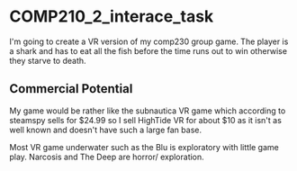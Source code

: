 # COMP210_2_interace_task

I'm going to create a VR version of my comp230 group game. The player is a shark and has to eat all the fish before the time runs out to win otherwise they starve to death.

## Commercial Potential

My game would be rather like the subnautica VR game which according to steamspy sells for $24.99 so I sell HighTide VR for about $10 as it isn't as well known and doesn't have such a large fan base.

Most VR game underwater such as the Blu is exploratory with little game play. Narcosis and The Deep are horror/ exploration.
